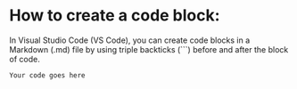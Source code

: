 # How to create a code block:

In Visual Studio Code (VS Code), you can create code blocks in a Markdown (.md) file by using triple backticks (```) before and after the block of code. 

```
Your code goes here
```
